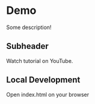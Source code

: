 # Demo

Some description!

## Subheader

Watch tutorial on YouTube.

## Local Development

Open index.html on your browser
